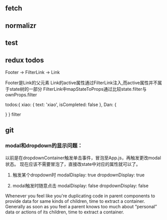 ## fetch

## normalizr

## test

## redux todos
Footer -> FilterLink -> Link

Footer是Link的父元素
Link的active属性通过FilterLink注入,而active属性并不属于state树的一部分
FilterLink中mapStateToProps通过比较state.filter与ownProps.filter

todos:{
  xiao: {
    text: 'xiao',
    isCompleted: false
  },
  Dan: {
    
  }
}
filter

## git
### modal和dropdown的显示问题：
以前是在dropdownContainer触发单击事件，冒泡至App.js，再触发更改modal状态。
现在应该不需要冒泡了，直接改state中对应的属性就可以了。

1. 触发某个dropdown时
modalDisplay: true
dropdownDisplay: true

2. modal触发时随意点击
modalDisplay: false
dropdownDisplay: false


 Whenever you feel like you're duplicating code in parent components to provide data for same kinds of children, time to extract a container. Generally as soon as you feel a parent knows too much about “personal” data or actions of its children, time to extract a container.
